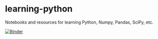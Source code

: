 # learning-python
Notebooks and resources for learning Python, Numpy, Pandas, SciPy, etc.


[![Binder](https://mybinder.org/badge_logo.svg)](https://mybinder.org/v2/gh/donistheman/learning-python/HEAD?urlpath=https%3A%2F%2Fgithub.com%2Fdonistheman%2Flearning-python%2Fblob%2Fmain%2FFunctions.ipynb)
